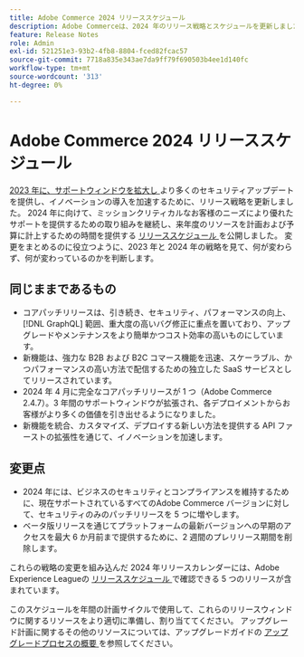 ```yaml
---
title: Adobe Commerce 2024 リリーススケジュール
description: Adobe Commerceは、2024 年のリリース戦略とスケジュールを更新しました。
feature: Release Notes
role: Admin
exl-id: 521251e3-93b2-4fb8-8804-fced82fcac57
source-git-commit: 7718a835e343ae7da9ff79f690503b4ee1d140fc
workflow-type: tm+mt
source-wordcount: '313'
ht-degree: 0%

---
```


# Adobe Commerce 2024 リリーススケジュール

[2023 年に、サポートウィンドウを拡大し ](https://business.adobe.com/blog/the-latest/adobe-announces-expanded-support) より多くのセキュリティアップデートを提供し、イノベーションの導入を加速するために、リリース戦略を更新しました。 2024 年に向けて、ミッションクリティカルなお客様のニーズにより優れたサポートを提供するための取り組みを継続し、来年度のリソースを計画および予算に計上するための時間を提供する [ リリーススケジュール ](https://experienceleague.adobe.com/docs/commerce-operations/release/planning/schedule.html?lang=ja) を公開しました。 変更をまとめるのに役立つように、2023 年と 2024 年の戦略を見て、何が変わらず、何が変わっているのかを判断します。

## 同じままであるもの

* コアパッチリリースは、引き続き、セキュリティ、パフォーマンスの向上、[!DNL GraphQL] 範囲、重大度の高いバグ修正に重点を置いており、アップグレードやメンテナンスをより簡単かつコスト効率の高いものにしています。
* 新機能は、強力な B2B および B2C コマース機能を迅速、スケーラブル、かつパフォーマンスの高い方法で配信するための独立した SaaS サービスとしてリリースされています。
* 2024 年 4 月に完全なコアパッチリリースが 1 つ（Adobe Commerce 2.4.7）。3 年間のサポートウィンドウが拡張され、各デプロイメントからお客様がより多くの価値を引き出せるようになりました。
* 新機能を統合、カスタマイズ、デプロイする新しい方法を提供する API ファーストの拡張性を通じて、イノベーションを加速します。

## 変更点

* 2024 年には、ビジネスのセキュリティとコンプライアンスを維持するために、現在サポートされているすべてのAdobe Commerce バージョンに対して、セキュリティのみのパッチリリースを 5 つに増やします。
* ベータ版リリースを通じてプラットフォームの最新バージョンへの早期のアクセスを最大 6 か月前まで提供するために、2 週間のプレリリース期間を削除します。

これらの戦略の変更を組み込んだ 2024 年リリースカレンダーには、Adobe Experience Leagueの [ リリーススケジュール ](https://experienceleague.adobe.com/docs/commerce-operations/release/planning/schedule.html?lang=ja) で確認できる 5 つのリリースが含まれています。

このスケジュールを年間の計画サイクルで使用して、これらのリリースウィンドウに関するリソースをより適切に準備し、割り当ててください。 アップグレード計画に関するその他のリソースについては、アップグレードガイドの [ アップグレードプロセスの概要 ](/docs/commerce-operations/upgrade-guide/overview.html) を参照してください。

